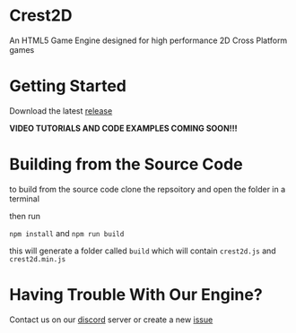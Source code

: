 # Crest2D
An HTML5 Game Engine designed for high performance 2D Cross Platform games

# Getting Started
Download the latest [release](https://github.com/Arcxes/Crest2D/releases)

**VIDEO TUTORIALS AND CODE EXAMPLES COMING SOON!!!**

# Building from the Source Code
to build from the source code clone the repsoitory and open the folder in a terminal

then run

`npm install` and `npm run build`
  
this will generate a folder called `build` which will contain `crest2d.js` and `crest2d.min.js`


# Having Trouble With Our Engine?
Contact us on our [discord](https://discord.gg/pR5tx2T) server or create a new [issue](https://github.com/Arcxes/Crest2D/issues)
